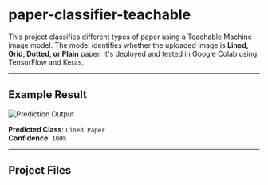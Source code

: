 # paper-classifier-teachable
This project classifies different types of paper using a Teachable Machine image model. The model identifies whether the uploaded image is **Lined, Grid, Dotted, or Plain** paper. It's deployed and tested in Google Colab using TensorFlow and Keras.

---

## Example Result

![Prediction Output](./Screenshot%202025-07-12%20150310.png)

**Predicted Class**: `Lined Paper`  
**Confidence**: `100%`

---

## Project Files
